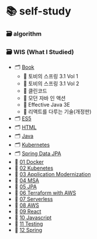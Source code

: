 # 📚 self-study
### 🗃 algorithm
### 🗃 WIS (What I Studied)
  - 🗂 [Book](https://github.com/justdoanything/self-study/tree/main/WIS/%F0%9F%93%9A%20Book)
    - 📕 토비의 스프링 3.1 Vol 1
    - 📕 토비의 스프링 3.1 Vol 2
    - 📗 클린코드
    - 📘 모던 자바 인 액션
    - 📘 Effective Java 3E
    - 📙 리액트를 다루는 기술(개정판)
  - 🗂 [ES5](https://github.com/justdoanything/self-study/tree/main/WIS/ES5)
  - 🗂 [HTML](https://github.com/justdoanything/self-study/tree/main/WIS/HTML)
  - 🗂 [Java](https://github.com/justdoanything/self-study/tree/main/WIS/Java)
  - 🗂 [Kubernetes](https://github.com/justdoanything/self-study/tree/main/WIS/Kubernetes)
  - 🗂 [Spring Data JPA](https://github.com/justdoanything/self-study/tree/main/WIS/Spring%20Data%20JPA)
  - 📁 [01 Docker](https://github.com/justdoanything/self-study/blob/main/WIS/01%20Docker.md)
  - 📁 [02 Kubenetes](https://github.com/justdoanything/self-study/blob/main/WIS/02%20Kubernetes.md)
  - 📁 [03 Application Modernization](https://github.com/justdoanything/self-study/blob/main/WIS/03%20ApplicationModernization.md)
  - 📁 [04 MSA](https://github.com/justdoanything/self-study/blob/main/WIS/04%20MSA.md)
  - 📁 [05 JPA](https://github.com/justdoanything/self-study/blob/main/WIS/05%20JPA.md)
  - 📁 [06 Terraform with AWS](https://github.com/justdoanything/self-study/blob/main/WIS/06%20Terraform%20with%20AWS.md)
  - 📁 [07 Serverless](https://github.com/justdoanything/self-study/blob/main/WIS/07%20Serverless.md)
  - 📁 [08 AWS](https://github.com/justdoanything/self-study/blob/main/WIS/08%20AWS.md)
  - 📁 [09 React](https://github.com/justdoanything/self-study/blob/main/WIS/09%20React.md)
  - 📁 [10 Javascript](https://github.com/justdoanything/self-study/blob/main/WIS/10%20Javascript.md)
  - 📁 [11 Testing](https://github.com/justdoanything/self-study/blob/main/WIS/11%20Testing.md)
  - 📁 [12 Spring](https://github.com/justdoanything/self-study/blob/main/WIS/12%20Spring.md)
